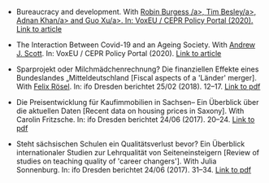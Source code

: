 * Bureaucracy and development. With <a href="https://robinburgess.com/" target="_blank">Robin Burgess /a>, <a href="https://www.lse.ac.uk/economics/people/faculty/tim-besley" target="_blank">Tim Besley/a>, <a href="hhttps://adnanqkhan.com/" target="_blank">Adnan Khan/a> and  <a href="https://guoxu.org/" target="_blank">Guo Xu/a>. In: VoxEU / CEPR Policy Portal
(2020). <a href="https://voxeu.org/article/bureaucracy-and-development" target="_blank">Link to article</a>

* The Interaction Between Covid-19 and an Ageing Society. With <a href="https://profandrewjscott.com/" target="_blank">Andrew J. Scott</a>. In: VoxEU / CEPR Policy Portal
(2020). <a href="https://voxeu.org/article/interaction-between-covid-19-and-ageing-society" target="_blank">Link to article</a>

* Sparprojekt oder Milchmädchenrechnung? Die finanziellen Effekte eines Bundeslandes „Mitteldeutschland [Fiscal aspects of a 'Länder' merger]. With <a href="https://sites.google.com/site/roeselfelix/" target="_blank">Felix Rösel</a>. In: ifo Dresden berichtet 25/02 (2018). 12–17. <a href="https://www.ifo.de/DocDL/ifoDD_18-02_12-17_Old.pdf" target="_blank">Link to pdf</a>

* Die Preisentwicklung für Kaufimmobilien in Sachsen– Ein Überblick über die aktuellen Daten [Recent data on housing prices in Saxony]. With Carolin Fritzsche. In: ifo Dresden berichtet 24/06 (2017). 20–24. <a href="https://www.cesifo.org/DocDL/ifoDD_17-06_20-24_Fritzsche.pdf" target="_blank">Link to pdf</a>

* Steht sächsischen Schulen ein Qualitätsverlust bevor? Ein Überblick internationaler Studien zur Lehrqualität von Seiteneinsteigern [Review of studies on teaching quality of 'career changers']. With Julia Sonnenburg. In: ifo Dresden berichtet 24/06 (2017). 31–34. <a href="https://www.ifo.de/DocDL/ifoDD_17-06_31-34_Old.pdf" target="_blank">Link to pdf</a>




